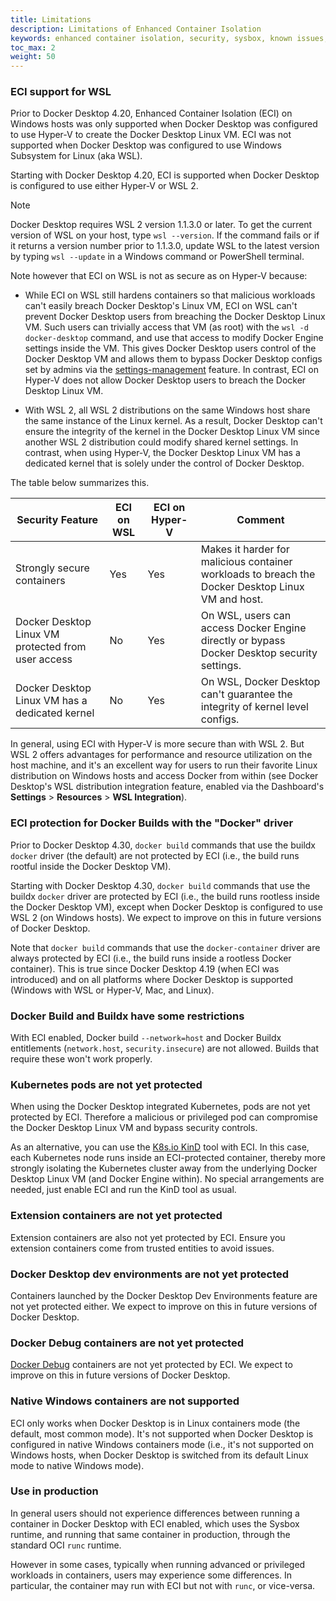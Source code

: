 ```yaml
---
title: Limitations
description: Limitations of Enhanced Container Isolation
keywords: enhanced container isolation, security, sysbox, known issues, Docker Desktop
toc_max: 2
weight: 50
---
```


### ECI support for WSL

Prior to Docker Desktop 4.20, Enhanced Container Isolation (ECI) on
Windows hosts was only supported when Docker Desktop was configured to use
Hyper-V to create the Docker Desktop Linux VM. ECI was not supported when Docker
Desktop was configured to use Windows Subsystem for Linux (aka WSL).

Starting with Docker Desktop 4.20, ECI is supported when Docker Desktop is
configured to use either Hyper-V or WSL 2.

> [!NOTE]
>
> Docker Desktop requires WSL 2 version 1.1.3.0 or later. To get the current
> version of WSL on your host, type `wsl --version`. If the command fails or if
> it returns a version number prior to 1.1.3.0, update WSL to the latest version
> by typing `wsl --update` in a Windows command or PowerShell terminal.

Note however that ECI on WSL is not as secure as on Hyper-V because:

* While ECI on WSL still hardens containers so that malicious workloads can't
  easily breach Docker Desktop's Linux VM, ECI on WSL can't prevent Docker
  Desktop users from breaching the Docker Desktop Linux VM. Such users can
  trivially access that VM (as root) with the `wsl -d docker-desktop` command,
  and use that access to modify Docker Engine settings inside the VM. This gives
  Docker Desktop users control of the Docker Desktop VM and allows them to
  bypass Docker Desktop configs set by admins via the
  [settings-management](../settings-management/_index.md) feature. In contrast,
  ECI on Hyper-V does not allow Docker Desktop users to breach the Docker
  Desktop Linux VM.

* With WSL 2, all WSL 2 distributions on the same Windows host share the same instance
  of the Linux kernel. As a result, Docker Desktop can't ensure the integrity of
  the kernel in the Docker Desktop Linux VM since another WSL 2 distribution could
  modify shared kernel settings. In contrast, when using Hyper-V, the Docker
  Desktop Linux VM has a dedicated kernel that is solely under the control of
  Docker Desktop.

The table below summarizes this.

| Security Feature                                   | ECI on WSL   | ECI on Hyper-V   | Comment               |
| -------------------------------------------------- | ------------ | ---------------- | --------------------- |
| Strongly secure containers                         | Yes          | Yes              | Makes it harder for malicious container workloads to breach the Docker Desktop Linux VM and host. |
| Docker Desktop Linux VM protected from user access | No           | Yes              | On WSL, users can access Docker Engine directly or bypass Docker Desktop security settings. |
| Docker Desktop Linux VM has a dedicated kernel     | No           | Yes              | On WSL, Docker Desktop can't guarantee the integrity of kernel level configs. |

In general, using ECI with Hyper-V is more secure than with WSL 2. But WSL 2
offers advantages for performance and resource utilization on the host machine,
and it's an excellent way for users to run their favorite Linux distribution on
Windows hosts and access Docker from within (see Docker Desktop's WSL distribution
integration feature, enabled via the Dashboard's **Settings** > **Resources** > **WSL Integration**).

### ECI protection for Docker Builds with the "Docker" driver

Prior to Docker Desktop 4.30, `docker build` commands that use the buildx
`docker` driver (the default) are not protected by ECI (i.e., the build runs
rootful inside the Docker Desktop VM).

Starting with Docker Desktop 4.30, `docker build` commands that use the buildx
`docker` driver are protected by ECI (i.e., the build runs rootless inside
the Docker Desktop VM), except when Docker Desktop is configured to use WSL 2
(on Windows hosts). We expect to improve on this in future versions of Docker
Desktop.

Note that `docker build` commands that use the `docker-container` driver are
always protected by ECI (i.e., the build runs inside a rootless Docker
container). This is true since Docker Desktop 4.19 (when ECI was introduced) and
on all platforms where Docker Desktop is supported (Windows with WSL or Hyper-V,
Mac, and Linux).

### Docker Build and Buildx have some restrictions

With ECI enabled, Docker build `--network=host` and Docker Buildx entitlements
(`network.host`, `security.insecure`) are not allowed. Builds that require
these won't work properly.

### Kubernetes pods are not yet protected

When using the Docker Desktop integrated Kubernetes, pods are not yet protected
by ECI. Therefore a malicious or privileged pod can compromise the Docker
Desktop Linux VM and bypass security controls.

As an alternative, you can use the [K8s.io KinD](https://kind.sigs.k8s.io/) tool
with ECI. In this case, each Kubernetes node runs inside an ECI-protected
container, thereby more strongly isolating the Kubernetes cluster away from the
underlying Docker Desktop Linux VM (and Docker Engine within). No special
arrangements are needed, just enable ECI and run the KinD tool as usual.

### Extension containers are not yet protected

Extension containers are also not yet protected by ECI. Ensure you extension
containers come from trusted entities to avoid issues.

### Docker Desktop dev environments are not yet protected

Containers launched by the Docker Desktop Dev Environments feature are not yet
protected either. We expect to improve on this in future versions of Docker
Desktop.

### Docker Debug containers are not yet protected

[Docker Debug](https://docs.docker.com/reference/cli/docker/debug/) containers
are not yet protected by ECI. We expect to improve on this in future versions of
Docker Desktop.

### Native Windows containers are not supported

ECI only works when Docker Desktop is in Linux containers mode (the default,
most common mode). It's not supported when Docker Desktop is configured in
native Windows containers mode (i.e., it's not supported on Windows hosts, when
Docker Desktop is switched from its default Linux mode to native Windows mode).

### Use in production

In general users should not experience differences between running a container
in Docker Desktop with ECI enabled, which uses the Sysbox runtime, and running
that same container in production, through the standard OCI `runc` runtime.

However in some cases, typically when running advanced or privileged workloads in
containers, users may experience some differences. In particular, the container
may run with ECI but not with `runc`, or vice-versa.
